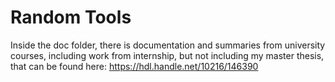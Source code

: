 # Random Tools

Inside the doc folder, there is documentation and summaries from university courses, including work from internship, but not including my master thesis, that can be found here: https://hdl.handle.net/10216/146390
